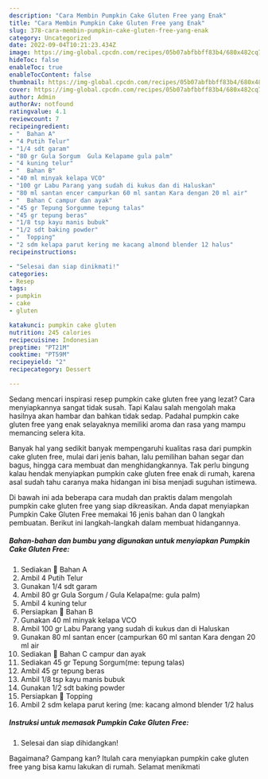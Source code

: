 ```yaml
---
description: "Cara Membin Pumpkin Cake Gluten Free yang Enak"
title: "Cara Membin Pumpkin Cake Gluten Free yang Enak"
slug: 378-cara-membin-pumpkin-cake-gluten-free-yang-enak
category: Uncategorized
date: 2022-09-04T10:21:23.434Z
image: https://img-global.cpcdn.com/recipes/05b07abfbbff83b4/680x482cq70/pumpkin-cake-gluten-free-foto-resep-utama.jpg
hideToc: false
enableToc: true
enableTocContent: false
thumbnail: https://img-global.cpcdn.com/recipes/05b07abfbbff83b4/680x482cq70/pumpkin-cake-gluten-free-foto-resep-utama.jpg
cover: https://img-global.cpcdn.com/recipes/05b07abfbbff83b4/680x482cq70/pumpkin-cake-gluten-free-foto-resep-utama.jpg
author: Admin
authorAv: notfound
ratingvalue: 4.1
reviewcount: 7
recipeingredient:
- "  Bahan A"
- "4 Putih Telur"
- "1/4 sdt garam"
- "80 gr Gula Sorgum  Gula Kelapame gula palm"
- "4 kuning telur"
- "  Bahan B"
- "40 ml minyak kelapa VCO"
- "100 gr Labu Parang yang sudah di kukus dan di Haluskan"
- "80 ml santan encer campurkan 60 ml santan Kara dengan 20 ml air"
- "  Bahan C campur dan ayak"
- "45 gr Tepung Sorgumme tepung talas"
- "45 gr tepung beras"
- "1/8 tsp kayu manis bubuk"
- "1/2 sdt baking powder"
- "  Topping"
- "2 sdm kelapa parut kering me kacang almond blender 12 halus"
recipeinstructions:

- "Selesai dan siap dinikmati!"
categories:
- Resep
tags:
- pumpkin
- cake
- gluten

katakunci: pumpkin cake gluten 
nutrition: 245 calories
recipecuisine: Indonesian
preptime: "PT21M"
cooktime: "PT59M"
recipeyield: "2"
recipecategory: Dessert

---
```



Sedang mencari inspirasi resep pumpkin cake gluten free yang lezat? Cara menyiapkannya sangat tidak susah. Tapi Kalau salah mengolah maka hasilnya akan hambar dan bahkan tidak sedap. Padahal pumpkin cake gluten free yang enak selayaknya memiliki aroma dan rasa yang mampu memancing selera kita.


Banyak hal yang sedikit banyak mempengaruhi kualitas rasa dari pumpkin cake gluten free, mulai dari jenis bahan, lalu pemilihan bahan segar dan bagus, hingga cara membuat dan menghidangkannya. Tak perlu bingung kalau hendak menyiapkan pumpkin cake gluten free enak di rumah, karena asal sudah tahu caranya maka hidangan ini bisa menjadi suguhan istimewa.




Di bawah ini ada beberapa cara mudah dan praktis dalam mengolah pumpkin cake gluten free yang siap dikreasikan. Anda dapat menyiapkan Pumpkin Cake Gluten Free memakai 16 jenis bahan dan 0 langkah pembuatan. Berikut ini langkah-langkah dalam membuat hidangannya.

<!--inarticleads1-->

##### Bahan-bahan dan bumbu yang digunakan untuk menyiapkan Pumpkin Cake Gluten Free:

1. Sediakan  🌿 Bahan A
1. Ambil 4 Putih Telur
1. Gunakan 1/4 sdt garam
1. Ambil 80 gr Gula Sorgum / Gula Kelapa(me: gula palm)
1. Ambil 4 kuning telur
1. Persiapkan  🌿 Bahan B
1. Gunakan 40 ml minyak kelapa VCO
1. Ambil 100 gr Labu Parang yang sudah di kukus dan di Haluskan
1. Gunakan 80 ml santan encer (campurkan 60 ml santan Kara dengan 20 ml air
1. Sediakan  🌿 Bahan C campur dan ayak
1. Sediakan 45 gr Tepung Sorgum(me: tepung talas)
1. Ambil 45 gr tepung beras
1. Ambil 1/8 tsp kayu manis bubuk
1. Gunakan 1/2 sdt baking powder
1. Persiapkan  🌿 Topping
1. Ambil 2 sdm kelapa parut kering (me: kacang almond blender 1/2 halus




<!--inarticleads2-->

##### Instruksi untuk memasak Pumpkin Cake Gluten Free:


1. Selesai dan siap dihidangkan!



Bagaimana? Gampang kan? Itulah cara menyiapkan pumpkin cake gluten free yang bisa kamu lakukan di rumah. Selamat menikmati
